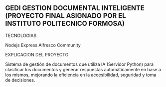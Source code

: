 ## GEDI GESTION DOCUMENTAL INTELIGENTE (PROYECTO FINAL ASIGNADO POR EL INSTITUTO POLITECNICO FORMOSA)

TECNOLOGIAS

Nodejs
Express
Alfresco Community

EXPLICACION DEL PROYECTO

Sistema de gestión de documentos que utiliza IA (Servidor Python) para clasificar los documentos y generar respuestas automáticamente en base a los mismos, mejorando la eficiencia en la accesibilidad, seguridad y toma de decisiones.



